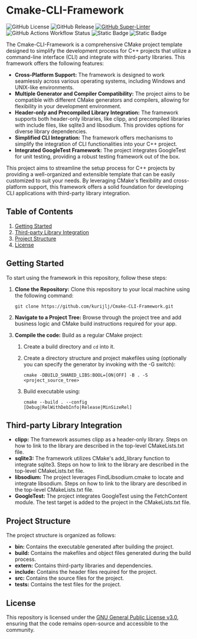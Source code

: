 # Cmake-CLI-Framework

![GitHub License](https://img.shields.io/github/license/kurijlj/Cmake-CLI-Framework)
![GitHub Release](https://img.shields.io/github/v/release/kurilj/CMake-CLI-Framework?logo=github)
[![GitHub Super-Linter](https://github.com/kurijlj/Cmake-CLI-Framework/actions/workflows/code-syntax-style-check.yml/badge.svg)](https://github.com/marketplace/actions/super-linter)
![GitHub Actions Workflow Status](https://img.shields.io/github/actions/workflow/status/kurijlj/Cmake-CLI-Framework/cmake-multi-platform.yml?branch=main&event=push&style=flat&logo=cmake&label=CMake%20build&labelColor=%23064F8C)
![Static Badge](https://img.shields.io/badge/-v17-%23ffffff?style=flat&logo=cplusplus&labelColor=%2300599C)
![Static Badge](https://img.shields.io/badge/-3.14-%23ffffff?style=flat&logo=cmake&labelColor=%23064F8C)

The Cmake-CLI-Framework is a comprehensive CMake project template designed to
simplify the development process for C++ projects that utilize a command-line
interface (CLI) and integrate with third-party libraries. This framework offers
the following features:

- **Cross-Platform Support:** The framework is designed to work seamlessly
across various operating systems, including Windows and UNIX-like environments.
- **Multiple Generator and Compiler Compatibility:** The project aims to be
compatible with different CMake generators and compilers, allowing for
flexibility in your development environment.
- **Header-only and Precompiled Library Integration:** The framework supports
both header-only libraries, like clipp, and precompiled libraries with include
files, like sqlite3 and libsodium. This provides options for diverse library
dependencies.
- **Simplified CLI Integration:** The framework offers mechanisms to simplify
the integration of CLI functionalities into your C++ project.
- **Integrated GoogleTest Framework:** The project integrates GoogleTest for
unit testing, providing a robust testing framework out of the box.

This project aims to streamline the setup process for C++ projects by providing
a well-organized and extensible template that can be easily customized to suit
your needs. By leveraging CMake's flexibility and cross-platform support, this
framework offers a solid foundation for developing CLI applications with
third-party library integration.

## Table of Contents

1. [Getting Started](#getting-started)
2. [Third-party Library Integration](#third-party-library-integration)
3. [Project Structure](#project-structure)
4. [License](#license)

## Getting Started

To start using the framework in this repository, follow these steps:

1. **Clone the Repository:** Clone this repository to your local machine using
the following command:

    ``` shell
    git clone https://github.com/kurijlj/Cmake-CLI-Framework.git
    ```

2. **Navigate to a Project Tree:** Browse through the project tree and add
business logic and CMake build instructions required for your app.

3. **Compile the code:** Build as a regular CMake project:

   1. Create a build directory and `cd` into it.
   2. Create a directory structure and project makefiles using (optionally you
   can specify the generator by invoking with the -G switch):

       ``` shell
       cmake -DBUILD_SHARED_LIBS:BOOL=[ON|OFF] -B . -S <project_source_tree>
       ```

   3. Build executable using:

       ```shell
       cmake --build . --config [Debug|RelWithDebInfo|Release|MinSizeRel]
       ```

## Third-party Library Integration

- **clipp:** The framework assumes clipp as a header-only library. Steps on how
to link to the library are described in the top-level CMakeLists.txt file.
- **sqlite3:** The framework utilizes CMake's add_library function to integrate
sqlite3. Steps on how to link to the library are described in the top-level
CMakeLists.txt file.
- **libsodium:** The project leverages FindLibsodium.cmake to locate and
integrate libsodium. Steps on how to link to the library are described in the
top-level CMakeLists.txt file.
- **GoogleTest:** The project integrates GoogleTest using the FetchContent
module. The test target is added to the project in the CMakeLists.txt file.

## Project Structure

The project structure is organized as follows:

- **bin:** Contains the executable generated after building the project.
- **build:** Contains the makefiles and object files generated during the build
process.
- **extern:** Contains third-party libraries and dependencies.
- **include:** Contains the header files required for the project.
- **src:** Contains the source files for the project.
- **tests:** Contains the test files for the project.

## License

This repository is licensed under the [GNU General Public License
v3.0](LICENSE), ensuring that the code remains open-source and accessible to the
community.
